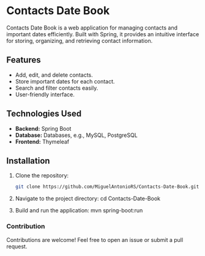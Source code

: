 # Contacts Date Book

Contacts Date Book is a web application for managing contacts and important dates efficiently. Built with Spring, it provides an intuitive interface for storing, organizing, and retrieving contact information.

## Features
- Add, edit, and delete contacts.
- Store important dates for each contact.
- Search and filter contacts easily.
- User-friendly interface.

## Technologies Used
- **Backend:** Spring Boot
- **Database:** Databases, e.g., MySQL, PostgreSQL
- **Frontend:**  Thymeleaf

## Installation
1. Clone the repository:
   ```bash 
   git clone https://github.com/MiguelAntonioRS/Contacts-Date-Book.git 

2. Navigate to the project directory: 
   cd Contacts-Date-Book

3. Build and run the application:
   mvn spring-boot:run

### Contribution

Contributions are welcome! Feel free to open an issue or submit a pull request.
